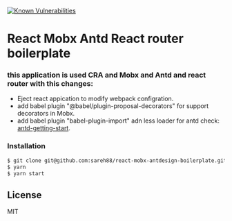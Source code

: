 [![Known Vulnerabilities](https://snyk.io/test/github/{sareh88}/{https://github.com/sareh88}/badge.svg?targetFile={path-to-target-file})](https://snyk.io/test/github/{sareh88}/{https://github.com/sareh88})

# React Mobx Antd React router boilerplate

### this application is used CRA and Mobx and Antd and react router with this changes:

- Eject react appication to modify webpack configration.
- add babel plugin "@babel/plugin-proposal-decorators" for support decorators in Mobx.
- add babel plugin "babel-plugin-import" adn less loader for antd check: [antd-getting-start].

### Installation

```sh
$ git clone git@github.com:sareh88/react-mobx-antdesign-boilerplate.git
$ yarn
$ yarn start
```

## License

MIT

[antd-getting-start]: https://ant.design/docs/react/getting-started
